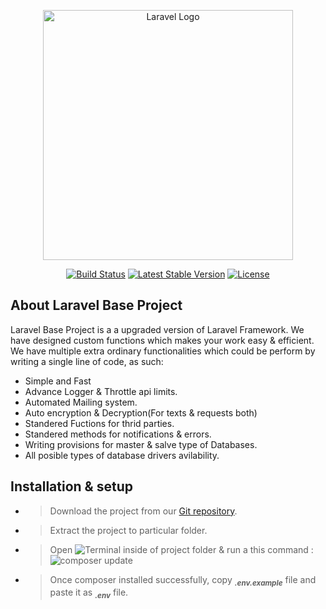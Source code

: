 <p align="center"><a href="https://laravel.com" target="_blank"><img src="https://raw.githubusercontent.com/laravel/art/master/logo-lockup/5%20SVG/2%20CMYK/1%20Full%20Color/laravel-logolockup-cmyk-red.svg" width="400" alt="Laravel Logo"></a></p>

<p align="center">
<a href="https://travis-ci.org/laravel/framework"><img src="https://travis-ci.org/laravel/framework.svg" alt="Build Status"></a>
<a href="https://packagist.org/packages/laravel/framework"><img src="https://img.shields.io/packagist/v/laravel/framework" alt="Latest Stable Version"></a>
<a href="https://packagist.org/packages/laravel/framework"><img src="https://img.shields.io/packagist/l/laravel/framework" alt="License"></a>
</p>

## About Laravel Base Project

Laravel Base Project is a a upgraded version of Laravel Framework. We have designed custom functions which makes your work easy & efficient. We have multiple extra ordinary functionalities which could be perform by writing a single line of code, as such:

- Simple and Fast
- Advance Logger & Throttle api limits.
- Automated Mailing system.
- Auto encryption & Decryption(For texts & requests both)
- Standered Fuctions for thrid parties.
- Standered methods for notifications & errors.
- Writing provisions for master & salve type of Databases.
- All posible types of database drivers avilability.

## Installation & setup

- > Download the project from our [Git repository](https://www.laravel.com/).
- > Extract the project to particular folder.
- > Open <img src="https://img.shields.io/badge/Terminal------blue" alt="Terminal"> inside of project folder & run a this command : <img src="https://img.shields.io/badge/composer%20update-%20-lightgrey" alt="composer update">
- > Once composer installed successfully, copy <sub>***.env.example***</sub>  file and paste it as <sub>***.env***</sub>  file.
